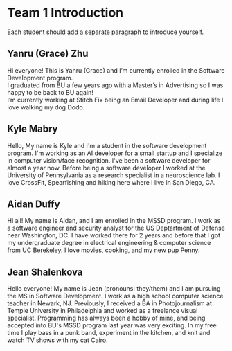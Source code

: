 # Team 1 Introduction

Each student should add a separate paragraph to introduce yourself.

## Yanru (Grace) Zhu
Hi everyone! This is Yanru (Grace) and I’m currently enrolled in the Software Development program.<br>I graduated from BU a few years ago with a Master’s in Advertising so I was happy to be back to BU again! <br>I’m currently working at Stitch Fix being an Email Developer and during life I love walking my dog Dodo. 

## Kyle Mabry
Hello, My name is Kyle and I'm a student in the software development program. I'm working as an AI developer for a small startup and I specialize in computer vision/face recognition. I've been a software developer for almost a year now. Before being a software developer I worked at the University of Pennsylvania as a research specialist in a neuroscience lab. I love CrossFit, Spearfishing and hiking here where I live in San Diego, CA.

## Aidan Duffy
Hi all! My name is Aidan, and I am enrolled in the MSSD program. I work as a software engineer and security analyst for the US Deptartment of Defense near Washington, DC. I have worked there for 2 years and before that I got my undergraduate degree in electrical engineering & computer science from UC Berekeley. I love movies, cooking, and my new pup Penny.

## Jean Shalenkova
Hello everyone! My name is Jean (pronouns: they/them) and I am pursuing the MS in Software Development. I work as a high school computer science teacher in Newark, NJ. Previously, I received a BA in Photojournalism at Temple University in Philadelphia and worked as a freelance visual specialist. Programming has always been a hobby of mine, and being accepted into BU's MSSD program last year was very exciting. In my free time I play bass in a punk band, experiment in the kitchen, and knit and watch TV shows with my cat Cairo.